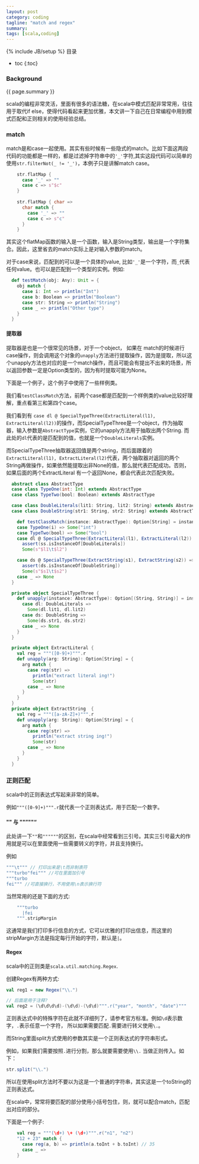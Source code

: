```yaml
---
layout: post
category: coding
tagline: "match and regex"
summary: 
tags: [scala,coding]
---
```

{% include JB/setup %}
目录

* toc
{:toc}
### Background ###
{{ page.summary }}

scala的编程非常灵活，里面有很多的语法糖，在scala中模式匹配非常常用，往往用于取代if else，使得代码看起来更加优雅，本文讲一下自己在日常编程中用到模式匹配和正则相关的使用经验总结。

### match

match是和case一起使用。其实有些时候有一些隐式的match。比如下面这两段代码的功能都是一样的，都是过滤掉字符串中的`'_'`字符,其实这段代码可以简单的使用`str.filterNot(_ != '_')`，本例子只是讲解match case。

```scala
    str.flatMap {
      case '_' => ""
      case c => s"$c"
    }
    
    str.flatMap { char =>
      char match {
        case '_' => ""
        case c => s"c"
      }
    }
```

其实这个flatMap函数的输入是一个函数，输入是String类型，输出是一个字符集合。因此，这里省去的match实际上是对输入参数的match。

对于case来说，匹配到的可以是一个具体的value, 比如`'_'`是一个字符，而`_`代表任何value。也可以是匹配到一个类型的实例。例如:

```scala
  def testMatch(obj: Any): Unit = {
    obj match {
      case i: Int => println("Int")
      case b: Boolean => println("Boolean")
      case str: String => println("String")
      case _ => println("Other type")
    }
  }
```



#### 提取器

提取器是也是一个很常见的场景，对于一个object， 如果在 match的时候进行case操作，则会调用这个对象的`unapply`方法进行提取操作，因为是提取，所以这个unapply方法也对应的是一个match操作，而且可能会有提出不出来的场景，所以返回参数一定是Option类型的，因为有时提取可能为None。

下面是一个例子，这个例子中使用了一些样例类。

我们看`testClassMatch`方法，前两个case都是匹配到一个样例类的value比较好理解，重点看第三和第四个case。

我们看到有 `case dl @ SpecialTypeThree(ExtractLiteral(l1), ExtractLiteral(l2))`的操作，而SpecialTypeThree是一个object，作为抽取器，输入参数是`AbstractType`实例，它的unapply方法用于抽取出两个String. 而此处的`dl`代表的是匹配到的值，也就是一个`DoubleLiterals`实例。

而SpecialTypeThree抽取器返回值是两个string，而后面跟着的`ExtractLiteral(l1), ExtractLiteral(l2)`代表，两个抽取器对返回的两个String再做操作，如果依然能提取出非None的值，那么就代表匹配成功。否则，如果后面的两个ExtractLiteral 有一个返回None，都会代表此次匹配失败。

```scala
  abstract class AbstractType
  case class TypeOne(int: Int) extends AbstractType
  case class TypeTwo(bool: Boolean) extends AbstractType

  case class DoubleLiterals(lit1: String, lit2: String) extends AbstractType
  case class DoubleString(str1: String, str2: String) extends AbstractType

	def testClassMatch(instance: AbstractType): Option[String] = instance match {
   	case TypeOne(i) => Some("int")
    case TypeTwo(bool) => Some("bool")
    case dl @ SpecialTypeThree(ExtractLiteral(l1), ExtractLiteral(l2)) =>
      assert(ss.isInstanceOf[DoubleLiterals])
      Some(s"$l1\t$l2")

    case ds @ SpecialTypeThree(ExtractString(s1), ExtractString(s2)) =>
      assert(ds.isInstanceOf[DoubleString])
      Some(s"$s1\t$s2")
    case _ => None
  }

  private object SpecialTypeThree {
    def unapply(instance: AbstractType): Option[(String, String)] = instance match {
      case dl: DoubleLiterals =>
        Some(dl.lit1, dl.lit2)
      case ds: DoubleString =>
        Some(ds.str1, ds.str2)
      case _ => None
    }
  }

  private object ExtractLiteral {
    val reg = """([0-9]+)""".r
    def unapply(arg: String): Option[String] = {
      arg match {
        case reg(str) =>
          println("extract literal ing!")
          Some(str)
        case _ => None
      }
    }
  }
  private object ExtractString  {
    val reg = """([a-zA-Z]+)""".r
    def unapply(arg: String): Option[String] = {
      arg match {
        case reg(str) =>
          println("extract string ing!")
          Some(str)
        case _ => None
      }
    }
  }
```



### 正则匹配

scala中的正则表达式写起来非常的简单。

例如`"""([0-9]+)""".r`就代表一个正则表达式，用于匹配一个数字。

#### "" 与 ""”""“

此处讲一下`""`和`""""""`的区别，在scala中经常看到三引号。其实三引号最大的作用就是可以在里面使用一些需要转义的字符，并且支持换行。

例如

```scala
"""\t""" // 打印出来是\t而非制表符
"""turbo"fei""" //可在里面加引号
"""turbo
fei""" //可直接换行，不用使用\n表示换行符
```

当然常用的还是下面的方式:

```scala
    """turbo
      |fei
    """.stripMargin
```

这通常是我们打印多行信息的方式，它可以优雅的打印出信息，而这里的stripMargin方法是指定每行开始的字符，默认是`|`。

#### Regex

scala中的正则类是`scala.util.matching.Regex`.

创建Regex有两种方式:

```scala
val reg1 = new Regex("\\.")

// 后面是用于注释?
val reg2 = (\d\d\d\d)-(\d\d)-(\d\d)""".r("year", "month", "date")"""
```

正则表达式中的特殊字符在此就不详细列了，请参考官方标准。例如`\d`表示数字，`.`表示任意一个字符， 所以如果需要匹配`.`需要进行转义使用`\.`。

而String里面split方式使用的参数其实是一个正则表达式的字符串形式。

例如，如果我们需要按照`.`进行分割，那么就要需要使用`\\.` 当做正则传入。如下：

```scala
str.split("\\.")
```

所以在使用split方法时不要以为这是一个普通的字符串，其实这是一个toString的正则表达式。

在scala中，常常将要匹配的部分使用小括号包住，则，就可以配合match，匹配出对应的部分。

下面是一个例子:

```scala
    val reg = """(\d+) \+ (\d+)""".r("n1", "n2")
    "12 + 23" match {
      case reg(a, b) => println(a.toInt + b.toInt) // 35
      case _ =>
    }
```